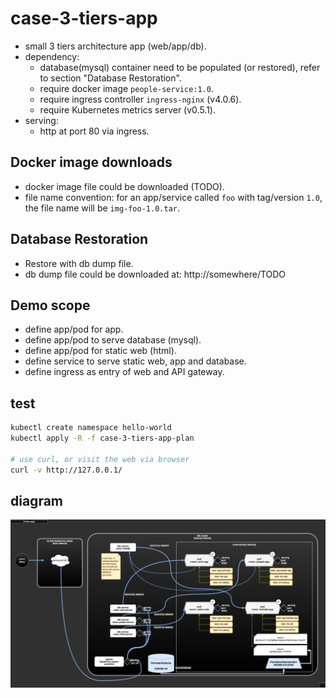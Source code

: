 # case-3-tiers-app

- small 3 tiers architecture app (web/app/db).
- dependency:
  - database(mysql) container need to be populated (or restored), refer to section "Database Restoration".
  - require docker image `people-service:1.0`.
  - require ingress controller `ingress-nginx` (v4.0.6).
  - require Kubernetes metrics server (v0.5.1).
- serving:
  - http at port 80 via ingress.

## Docker image downloads

- docker image file could be downloaded (TODO).
- file name convention: for an app/service called `foo` with tag/version `1.0`, the file name will be `img-foo-1.0.tar`.

## Database Restoration

- Restore with db dump file.
- db dump file could be downloaded at: http://somewhere/TODO

## Demo scope

- define app/pod for app.
- define app/pod to serve database (mysql).
- define app/pod for static web (html).
- define service to serve static web, app and database.
- define ingress as entry of web and API gateway.

## test

```sh
kubectl create namespace hello-world
kubectl apply -R -f case-3-tiers-app-plan

# use curl, or visit the web via browser
curl -v http://127.0.0.1/
```

## diagram

![case-3-tiers-app](case-3-tiers-app-plan/case-3-tiers-app.png)

